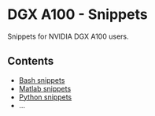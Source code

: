 # DGX A100 - Snippets

Snippets for NVIDIA DGX A100 users.

## Contents

* [Bash snippets](./bash/README.md)
* [Matlab snippets](./matlab/README.md)
* [Python snippets](./python/README.md)
* ...

